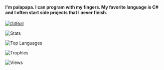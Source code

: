 #### I'm palapapa. I can program with my fingers. My favorite language is C# and I often start side projects that I never finish.

[![GitRoll](https://gitroll.io/api/badges/profiles/v1/ug6IT5wx6CLTpAtX0B0J29kCw3A13?theme=dark)](https://gitroll.io/profile/ug6IT5wx6CLTpAtX0B0J29kCw3A13)

![Stats](https://github-readme-stats.vercel.app/api?username=palapapa&show_icons=true&theme=github_dark_dimmed&layout&include_all_commits=true)

![Top Languages](https://github-readme-stats.vercel.app/api/top-langs/?username=palapapa&theme=github_dark_dimmed&layout=compact&langs_count=10)

![Trophies](https://github-profile-trophy.vercel.app/?username=palapapa&theme=discord&column=-1)

![Views](https://komarev.com/ghpvc/?username=palapapa&style=flat-square&color=green)
